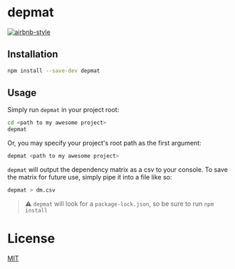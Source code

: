 # depmat

[![airbnb-style](https://img.shields.io/badge/style-airbnb-blue.svg)](https://github.com/airbnb/javascript)

## Installation

```sh
npm install --save-dev depmat
```

## Usage

Simply run `depmat` in your project root:

```sh
cd <path to my awesome project>
depmat
```

Or, you may specify your project's root path as the first argument:

```sh
depmat <path to my awesome project>
```

`depmat` will output the dependency matrix as a csv to your console. To save the matrix for future use, simply pipe it into a file like so:

```sh
depmat > dm.csv
```

> ️️⚠️ `depmat` will look for a `package-lock.json`, so be sure to run `npm install`

# License

[MIT](https://mit-license.org)
